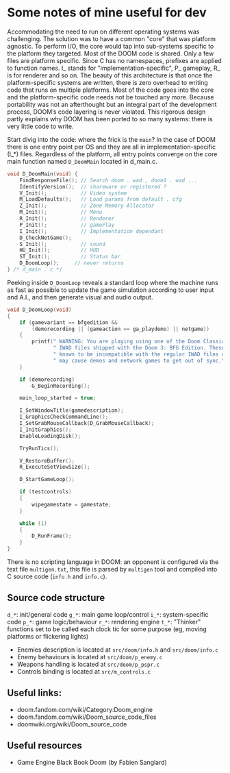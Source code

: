 # Some notes of mine useful for dev

Accommodating the need to run on different operating systems was challenging.
The solution was to have a common "core" that was platform agnostic.
To perform I/O, the core would tap into sub-systems specific to the platform
they targeted.
Most of the DOOM code is shared. Only a few files are platform specific.
Since C has no namespaces, prefixes are applied to function names.
I_ stands for "implementation-specific", P_ gameplay, R_ is for renderer and so on.
The beauty of this architecture is that once the platform-specific systems are
written, there is zero overhead to writing code that runs on multiple platforms.
Most of the code goes into the core and the platform-specific code needs not be
touched any more.
Because portability was not an afterthought but an integral part of the
development process, DOOM’s code layering is never violated. This rigorous
design partly explains why DOOM has been ported to so many systems: there is
very little code to write.

Start divig into the code: where the frick is the `main`?
In the case of DOOM there is one entry point per OS and they are all in
implementation-specific (I_*) files. Regardless of the platform, all entry
points converge on the core main function named `D_DoomMain` located in d_main.c.

```c
void D_DoomMain(void) {
    FindResponseFile(); // Search doom . wad , doom1 . wad ...
    IdentifyVersion();  // shareware or registered ?
    V_Init();           // Video system
    M_LoadDefaults();   // Load params from default . cfg
    Z_Init();           // Zone Memory Allocator
    M_Init();           // Menu
    R_Init();           // Renderer
    P_Init();           // gamePlay
    I_Init();           // Implementation dependant
    D_CheckNetGame();
    S_Init();           // sound
    HU_Init();          // HUD
    ST_Init();          // Status bar
    D_DoomLoop();     // never returns
} /* d_main . c */
```

Peeking inside `D_DoomLoop` reveals a standard loop where the machine runs as
fast as possible to update the game simulation according to user input and
A.I., and then generate visual and audio output.

```c
void D_DoomLoop(void)
{
    if (gamevariant == bfgedition &&
        (demorecording || (gameaction == ga_playdemo) || netgame))
    {
        printf(" WARNING: You are playing using one of the Doom Classic\n"
               " IWAD files shipped with the Doom 3: BFG Edition. These are\n"
               " known to be incompatible with the regular IWAD files and\n"
               " may cause demos and network games to get out of sync.\n");
    }

    if (demorecording)
        G_BeginRecording();

    main_loop_started = true;

    I_SetWindowTitle(gamedescription);
    I_GraphicsCheckCommandLine();
    I_SetGrabMouseCallback(D_GrabMouseCallback);
    I_InitGraphics();
    EnableLoadingDisk();

    TryRunTics();

    V_RestoreBuffer();
    R_ExecuteSetViewSize();

    D_StartGameLoop();

    if (testcontrols)
    {
        wipegamestate = gamestate;
    }

    while (1)
    {
        D_RunFrame();
    }
}
```

There is no scripting language in DOOM: an opponent is configured via the text
file `multigen.txt`, this file is parsed by `multigen` tool and compiled into
C source code (`info.h` and `info.c`).

## Source code structure

`d_*`: init/general code
`g_*`: main game loop/control
`i_*`: system-specific code
`p_*`: game logic/behaviour
`r_*`: rendering engine
`t_*`: "Thinker" functions set to be called each clock tic for some purpose
    (eg, moving platforms or flickering lights)

* Enemies description is located at `src/doom/info.h` and `src/doom/info.c`
* Enemy behaviours is located at `src/doom/p_enemy.c`
* Weapons handling is located at `src/doom/p_pspr.c`
* Controls binding is located at `src/m_controls.c` 

## Useful links:

* doom.fandom.com/wiki/Category:Doom_engine
* doom.fandom.com/wiki/Doom_source_code_files
* doomwiki.org/wiki/Doom_source_code

## Useful resources

* Game Engine Black Book Doom (by Fabien Sanglard)


